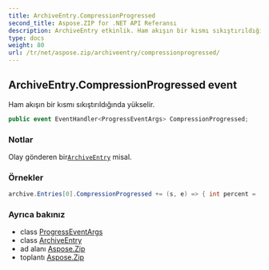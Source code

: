 ```yaml
---
title: ArchiveEntry.CompressionProgressed
second_title: Aspose.ZIP for .NET API Referansı
description: ArchiveEntry etkinlik. Ham akışın bir kısmı sıkıştırıldığında yükselir.
type: docs
weight: 80
url: /tr/net/aspose.zip/archiveentry/compressionprogressed/
---
```

## ArchiveEntry.CompressionProgressed event

Ham akışın bir kısmı sıkıştırıldığında yükselir.

```csharp
public event EventHandler<ProgressEventArgs> CompressionProgressed;
```

### Notlar

Olay gönderen bir[`ArchiveEntry`](../) misal.

### Örnekler

```csharp
archive.Entries[0].CompressionProgressed += (s, e) => { int percent = (int)((100 * (long)e.ProceededBytes) / entrySourceStream.Length); };
```

### Ayrıca bakınız

* class [ProgressEventArgs](../../progresseventargs/)
* class [ArchiveEntry](../)
* ad alanı [Aspose.Zip](../../archiveentry/)
* toplantı [Aspose.Zip](../../../)


